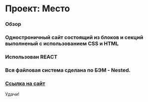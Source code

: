 # Проект: Место

### Обзор

### Одностроничный сайт состоящий из блоков и секций выполненый с использованием CSS и HTML

### Использован REACT

### Вся файловая система сделана по БЭМ - Nested.

### [Ссылка на сайт](https://sergo0808.github.io/react-mesto-auth/)

Удачи!
